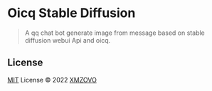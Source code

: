 # Oicq Stable Diffusion

> A qq chat bot generate image from message based on stable diffusion webui Api and oicq.

## License

[MIT](./LICENSE) License © 2022 [XMZOVO](https://github.com/XMZOVO)
